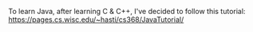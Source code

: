 To learn Java, after learning C & C++, I've decided to follow this tutorial: 
https://pages.cs.wisc.edu/~hasti/cs368/JavaTutorial/
